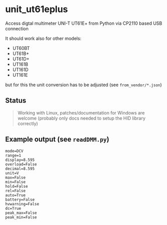 # unit_ut61eplus
Access digtal multimeter UNI-T UT61E+ from Python via CP2110 based USB connection

It should work also for other models: 

* UT60BT
* UT61B+
* UT61D+
* UT161B
* UT161D
* UT161E

but for this the unit conversion has to be adjusted (see `from_vendor/*.json`)

## Status
> Working with Linux, patches/documentation for Windows are welcome (probably only docs needed to setup the HID library correctly)


## Example output (see `readDMM.py`)
```
mode=DCV
range=1
display=8.595
overload=False
decimal=8.595
unit=V
max=False
min=False
hold=False
rel=False
auto=True
battery=False
hvwarning=False
dc=True
peak_max=False
peak_min=False
```
